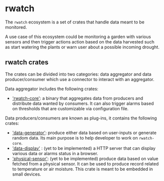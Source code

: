# rwatch

The `rwatch` ecosystem is a set of crates that handle data meant to be monitored.

A use case of this ecosystem could be monitoring a garden with various sensors and then trigger actions action based on the data harvested such as start watering the plants or warn user about a possible incoming drought.

## rwatch crates

The crates can be divided into two categories: data aggregator and data producer/consumer which use a connector to interact with an aggregator.

Data aggregator includes the following crates:

+ ['rwatch-core'](rwatch-core): a binary that aggregates data from producers and distribute data wanted by consumers. It can also trigger alarms based on thresholds that are customizable via configuration file.

Data producers/consumers are known as plug-ins, it contains the following crates:

+ ['data-generator'](plugins/data-generator): produce either data based on user-inputs or generate random data. Its main purpose is to help developer to work on `rwatch-core`.
+ ['data-display'](plugins/data-display) : (yet to be implemented) a HTTP server that can display various data or alarms status in a browser.
+ ['physical-sensor'](plugins/physical-sensor): (yet to be implemented) produce data based on value fetched from a physical sensor. It can be used to produce record related to temperature or air moisture. This crate is meant to be embedded in small devices.
